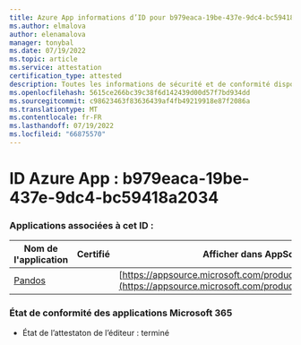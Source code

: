 ```yaml
---
title: Azure App informations d’ID pour b979eaca-19be-437e-9dc4-bc59418a2034
ms.author: elmalova
author: elenamalova
manager: tonybal
ms.date: 07/19/2022
ms.topic: article
ms.service: attestation
certification_type: attested
description: Toutes les informations de sécurité et de conformité disponibles pour b979eaca-19be-437e-9dc4-bc59418a2034.
ms.openlocfilehash: 5615ce266bc39c38f6d142439d00d57f7bd934dd
ms.sourcegitcommit: c98623463f83636439af4fb49219918e87f2086a
ms.translationtype: MT
ms.contentlocale: fr-FR
ms.lasthandoff: 07/19/2022
ms.locfileid: "66875570"
---
```

# <a name="azure-app-id-b979eaca-19be-437e-9dc4-bc59418a2034"></a>ID Azure App : b979eaca-19be-437e-9dc4-bc59418a2034


### <a name="apps-associated-with-this-id"></a>Applications associées à cet ID :
| **Nom de l'application** | **Certifié** | **Afficher dans AppSource** |
|--------------|---------------|-----------------------|
| [Pandos](../forward/WA200003534.md) |  | [https://appsource.microsoft.com/product/office/WA200003534](https://appsource.microsoft.com/product/office/WA200003534) |

### <a name="microsoft-365-app-compliance-status"></a>État de conformité des applications Microsoft 365
- État de l’attestaton de l’éditeur : terminé
